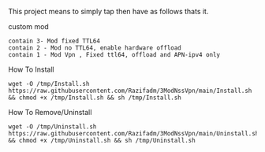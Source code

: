 This project means to simply tap then have as follows thats it.

custom mod 
```
contain 3- Mod fixed TTL64
contain 2 - Mod no TTL64, enable hardware offload
contain 1 - Mod Vpn , Fixed ttl64, offload and APN-ipv4 only
```

How To Install
```
wget -O /tmp/Install.sh https://raw.githubusercontent.com/Razifadm/3ModNssVpn/main/Install.sh && chmod +x /tmp/Install.sh && sh /tmp/Install.sh
```


How To Remove/Uninstall
```
wget -O /tmp/Uninstall.sh https://raw.githubusercontent.com/Razifadm/3ModNssVpn/main/Uninstall.sh && chmod +x /tmp/Uninstall.sh && sh /tmp/Uninstall.sh
```


